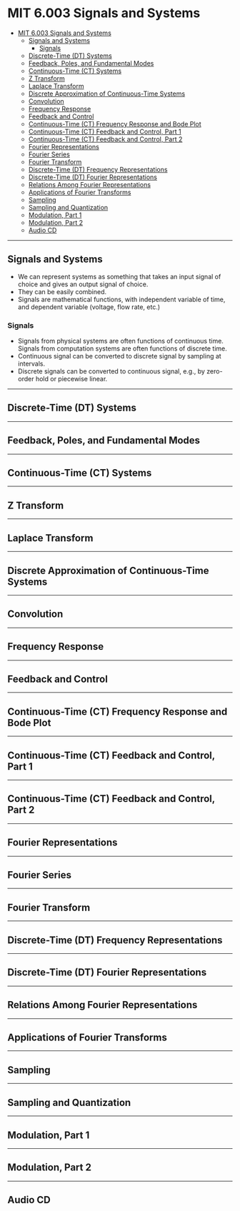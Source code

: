 # MIT 6.003 Signals and Systems
- [MIT 6.003 Signals and Systems](#mit-6003-signals-and-systems)
  - [Signals and Systems](#signals-and-systems)
    - [Signals](#signals)
  - [Discrete-Time (DT) Systems](#discrete-time-dt-systems)
  - [Feedback, Poles, and Fundamental Modes](#feedback-poles-and-fundamental-modes)
  - [Continuous-Time (CT) Systems](#continuous-time-ct-systems)
  - [Z Transform](#z-transform)
  - [Laplace Transform](#laplace-transform)
  - [Discrete Approximation of Continuous-Time Systems](#discrete-approximation-of-continuous-time-systems)
  - [Convolution](#convolution)
  - [Frequency Response](#frequency-response)
  - [Feedback and Control](#feedback-and-control)
  - [Continuous-Time (CT) Frequency Response and Bode Plot](#continuous-time-ct-frequency-response-and-bode-plot)
  - [Continuous-Time (CT) Feedback and Control, Part 1](#continuous-time-ct-feedback-and-control-part-1)
  - [Continuous-Time (CT) Feedback and Control, Part 2](#continuous-time-ct-feedback-and-control-part-2)
  - [Fourier Representations](#fourier-representations)
  - [Fourier Series](#fourier-series)
  - [Fourier Transform](#fourier-transform)
  - [Discrete-Time (DT) Frequency Representations](#discrete-time-dt-frequency-representations)
  - [Discrete-Time (DT) Fourier Representations](#discrete-time-dt-fourier-representations)
  - [Relations Among Fourier Representations](#relations-among-fourier-representations)
  - [Applications of Fourier Transforms](#applications-of-fourier-transforms)
  - [Sampling](#sampling)
  - [Sampling and Quantization](#sampling-and-quantization)
  - [Modulation, Part 1](#modulation-part-1)
  - [Modulation, Part 2](#modulation-part-2)
  - [Audio CD](#audio-cd)

---
## Signals and Systems
* We can represent systems as something that takes an input signal of choice and gives an output signal of choice.
* They can be easily combined.
* Signals are mathematical functions, with independent variable of time, and dependent variable (voltage, flow rate, etc.)

### Signals
* Signals from physical systems are often functions of continuous time. Signals from computation systems are often functions of discrete time.
* Continuous signal can be converted to discrete signal by sampling at intervals.
* Discrete signals can be converted to continuous signal, e.g., by zero-order hold or piecewise linear.


---
## Discrete-Time (DT) Systems

---
## Feedback, Poles, and Fundamental Modes

---
## Continuous-Time (CT) Systems

---
## Z Transform

---
## Laplace Transform

---
## Discrete Approximation of Continuous-Time Systems

---
## Convolution

---
## Frequency Response

---
## Feedback and Control

---
## Continuous-Time (CT) Frequency Response and Bode Plot

---
## Continuous-Time (CT) Feedback and Control, Part 1

---
## Continuous-Time (CT) Feedback and Control, Part 2

---
## Fourier Representations

---
## Fourier Series

---
## Fourier Transform

---
## Discrete-Time (DT) Frequency Representations

---
## Discrete-Time (DT) Fourier Representations

---
## Relations Among Fourier Representations

---
## Applications of Fourier Transforms

---
## Sampling

---
## Sampling and Quantization

---
## Modulation, Part 1

---
## Modulation, Part 2

---
## Audio CD
